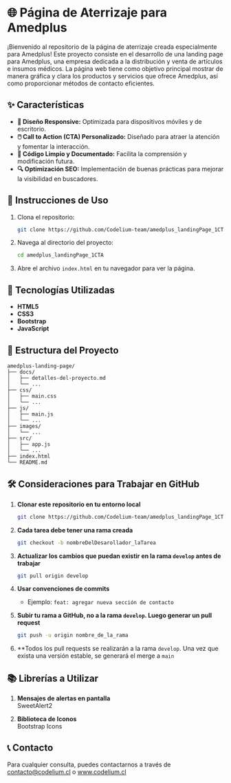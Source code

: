 # 🌐 Página de Aterrizaje para Amedplus

¡Bienvenido al repositorio de la página de aterrizaje creada especialmente para Amedplus! Este proyecto consiste en el desarrollo de una landing page para Amedplus, una empresa dedicada a la distribución y venta de artículos e insumos médicos. La página web tiene como objetivo principal mostrar de manera gráfica y clara los productos y servicios que ofrece Amedplus, así como proporcionar métodos de contacto eficientes.

## ✨ Características

- **📱 Diseño Responsive:** Optimizada para dispositivos móviles y de escritorio.
- **🖱️ Call to Action (CTA) Personalizado:** Diseñado para atraer la atención y fomentar la interacción.
- **🧹 Código Limpio y Documentado:** Facilita la comprensión y modificación futura.
- **🔍 Optimización SEO:** Implementación de buenas prácticas para mejorar la visibilidad en buscadores.

## 🚀 Instrucciones de Uso

1. Clona el repositorio:
   ```bash
   git clone https://github.com/Codelium-team/amedplus_landingPage_1CTA.git
   ```
2. Navega al directorio del proyecto:
   ```bash
   cd amedplus_landingPage_1CTA
   ```
3. Abre el archivo `index.html` en tu navegador para ver la página.

## 🚀 Tecnologías Utilizadas

- **HTML5**
- **CSS3**
- **Bootstrap**
- **JavaScript**

## 📂 Estructura del Proyecto

```plaintext
amedplus-landing-page/
├── docs/
│   ├── detalles-del-proyecto.md
│   └── ...
├── css/
│   ├── main.css
│   └── ...
├── js/
│   ├── main.js
│   └── ...
├── images/
│   └── ...
├── src/
│   ├── app.js
│   └── ...
├── index.html
└── README.md
```

## 🛠️ Consideraciones para Trabajar en GitHub

1. **Clonar este repositorio en tu entorno local**  
    ```bash
    git clone https://github.com/Codelium-team/amedplus_landingPage_1CTA.git
    ```

2. **Cada tarea debe tener una rama creada**  
    ```bash
    git checkout -b nombreDelDesarollador_laTarea
    ```
    
3. **Actualizar los cambios que puedan existir en la rama `develop` antes de trabajar**  
    ```bash
    git pull origin develop
    ```

4. **Usar convenciones de commits**  
    - Ejemplo: `feat: agregar nueva sección de contacto`

5. **Subir tu rama a GitHub, no a la rama `develop`. Luego generar un pull request**  
    ```bash
    git push -u origin nombre_de_la_rama
    ``` 

6. **Todos los pull requests se realizarán a la rama `develop`. Una vez que exista una versión estable, se generará el merge a `main`

## 📚 Librerías a Utilizar

1. **Mensajes de alertas en pantalla**  
   SweetAlert2

2. **Biblioteca de Iconos**  
   Bootstrap Icons

## 📞 Contacto

Para cualquier consulta, puedes contactarnos a través de contacto@codelium.cl o www.codelium.cl
